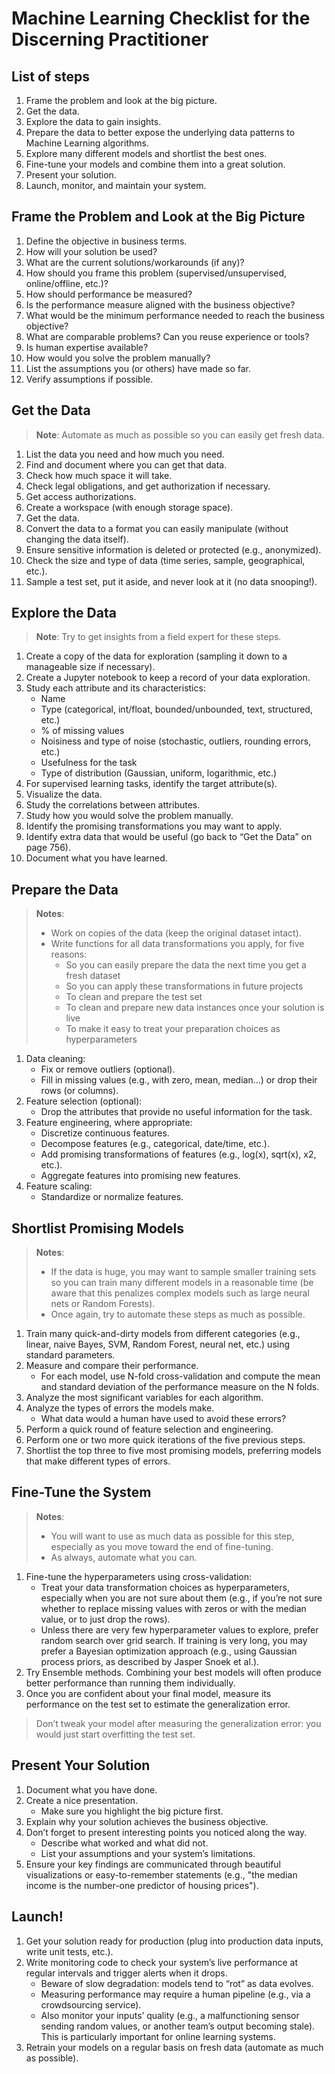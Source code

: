 # Machine Learning Checklist for the Discerning Practitioner

## List of steps

1. Frame the problem and look at the big picture.
1. Get the data.
1. Explore the data to gain insights.
1. Prepare the data to better expose the underlying data patterns to Machine Learning algorithms.
1. Explore many different models and shortlist the best ones.
1. Fine-tune your models and combine them into a great solution.
1. Present your solution.
1. Launch, monitor, and maintain your system.

## Frame the Problem and Look at the Big Picture

1. Define the objective in business terms.
1. How will your solution be used?
1. What are the current solutions/workarounds (if any)?
1. How should you frame this problem (supervised/unsupervised, online/offline, etc.)?
1. How should performance be measured?
1. Is the performance measure aligned with the business objective?
1. What would be the minimum performance needed to reach the business objective?
1. What are comparable problems? Can you reuse experience or tools?
1. Is human expertise available?
1. How would you solve the problem manually?
1. List the assumptions you (or others) have made so far.
1. Verify assumptions if possible.

## Get the Data
> **Note**: Automate as much as possible so you can easily get fresh data.
> 
1. List the data you need and how much you need.
1. Find and document where you can get that data.
1. Check how much space it will take.
1. Check legal obligations, and get authorization if necessary.
1. Get access authorizations.
1. Create a workspace (with enough storage space).
1. Get the data.
1. Convert the data to a format you can easily manipulate (without changing the data itself).
1. Ensure sensitive information is deleted or protected (e.g., anonymized).
1. Check the size and type of data (time series, sample, geographical, etc.).
1. Sample a test set, put it aside, and never look at it (no data snooping!).

## Explore the Data
> **Note**: Try to get insights from a field expert for these steps.
> 
1. Create a copy of the data for exploration (sampling it down to a manageable size if necessary).
1. Create a Jupyter notebook to keep a record of your data exploration.
1. Study each attribute and its characteristics:
    * Name
    * Type (categorical, int/float, bounded/unbounded, text, structured, etc.)
    * % of missing values
    * Noisiness and type of noise (stochastic, outliers, rounding errors, etc.)
    * Usefulness for the task
    * Type of distribution (Gaussian, uniform, logarithmic, etc.)
1. For supervised learning tasks, identify the target attribute(s).
1. Visualize the data.
1. Study the correlations between attributes.
1. Study how you would solve the problem manually.
1. Identify the promising transformations you may want to apply.
1. Identify extra data that would be useful (go back to “Get the Data” on page 756).
1. Document what you have learned.

## Prepare the Data
> **Notes**:
> * Work on copies of the data (keep the original dataset intact).
> * Write functions for all data transformations you apply, for five reasons:
>   - So you can easily prepare the data the next time you get a fresh dataset
>   - So you can apply these transformations in future projects
>   - To clean and prepare the test set
>   - To clean and prepare new data instances once your solution is live
>   - To make it easy to treat your preparation choices as hyperparameters

1. Data cleaning:
   * Fix or remove outliers (optional).
   * Fill in missing values (e.g., with zero, mean, median…) or drop their rows (or
columns).
1. Feature selection (optional):
   * Drop the attributes that provide no useful information for the task.
1. Feature engineering, where appropriate:
   * Discretize continuous features.
   * Decompose features (e.g., categorical, date/time, etc.).
   * Add promising transformations of features (e.g., log(x), sqrt(x), x2, etc.).
   * Aggregate features into promising new features.
1. Feature scaling:
   * Standardize or normalize features.

## Shortlist Promising Models
> **Notes**:
> * If the data is huge, you may want to sample smaller training sets so you can train many different models in a reasonable time (be aware that this penalizes complex models such as large neural nets or Random Forests).
> * Once again, try to automate these steps as much as possible.

1. Train many quick-and-dirty models from different categories (e.g., linear, naive Bayes, SVM, Random Forest, neural net, etc.) using standard parameters.
1. Measure and compare their performance.
    * For each model, use N-fold cross-validation and compute the mean and standard deviation of the performance measure on the N folds.
1. Analyze the most significant variables for each algorithm.
1. Analyze the types of errors the models make.
    * What data would a human have used to avoid these errors?
1. Perform a quick round of feature selection and engineering.
1. Perform one or two more quick iterations of the five previous steps.
1. Shortlist the top three to five most promising models, preferring models that make different types of errors.

## Fine-Tune the System
> **Notes**:
> * You will want to use as much data as possible for this step, especially as you move toward the end of fine-tuning.
> * As always, automate what you can.

1. Fine-tune the hyperparameters using cross-validation:
    * Treat your data transformation choices as hyperparameters, especially when you are not sure about them (e.g., if you’re not sure whether to replace missing values with zeros or with the median value, or to just drop the rows).
    * Unless there are very few hyperparameter values to explore, prefer random search over grid search. If training is very long, you may prefer a Bayesian optimization approach (e.g., using Gaussian process priors, as described by Jasper Snoek et al.).
1. Try Ensemble methods. Combining your best models will often produce better performance than running them individually.
1. Once you are confident about your final model, measure its performance on the test set to estimate the generalization error.
> Don’t tweak your model after measuring the generalization error: you would just start overfitting the test set.

## Present Your Solution

1. Document what you have done.
1. Create a nice presentation.
    * Make sure you highlight the big picture first.
1. Explain why your solution achieves the business objective.
1. Don’t forget to present interesting points you noticed along the way.
    * Describe what worked and what did not.
    * List your assumptions and your system’s limitations.
1. Ensure your key findings are communicated through beautiful visualizations or easy-to-remember statements (e.g., "the median income is the number-one predictor of housing prices").

## Launch!

1. Get your solution ready for production (plug into production data inputs, write unit tests, etc.).
1. Write monitoring code to check your system’s live performance at regular intervals and trigger alerts when it drops.
    * Beware of slow degradation: models tend to “rot” as data evolves.
    * Measuring performance may require a human pipeline (e.g., via a crowdsourcing service).
    * Also monitor your inputs’ quality (e.g., a malfunctioning sensor sending random values, or another team’s output becoming stale). This is particularly important for online learning systems.
1. Retrain your models on a regular basis on fresh data (automate as much as possible).